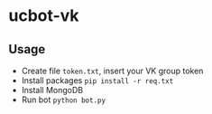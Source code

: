 # ucbot-vk

## Usage
* Create file `token.txt`, insert your VK group token
* Install packages `pip install -r req.txt`
* Install MongoDB
* Run bot `python bot.py`
